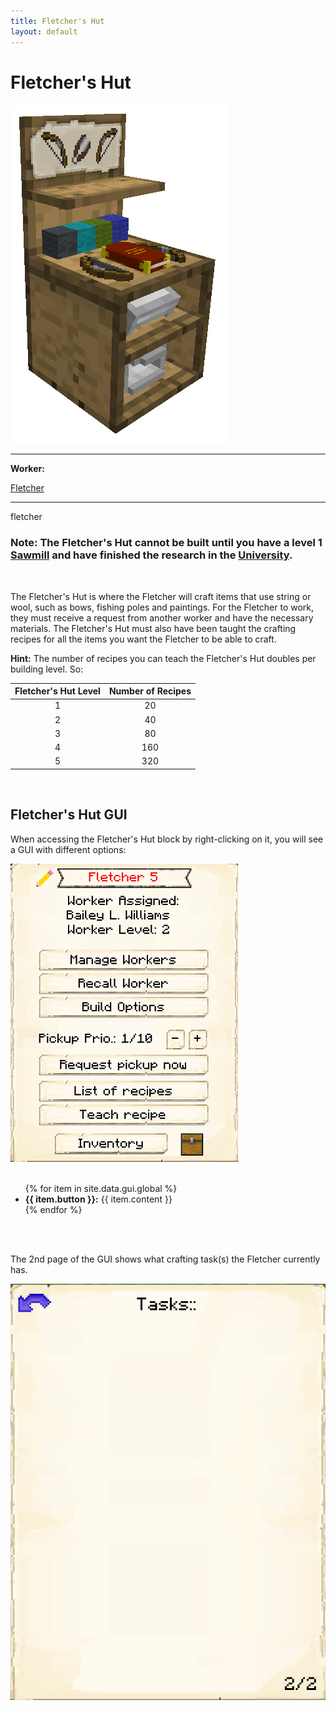 ```yaml
---
title: Fletcher's Hut
layout: default
---
```

# Fletcher's Hut

<div class="infobox box text-center">
    <img src="../../assets/images/buildings/fletcher.png" alt="Fletcher" />
    <hr />
    <div class="row section-text text-left">
        <div class="col">
        <p><strong>Worker:</strong></p>
        </div>
        <div class="col">
        <p><a href="../workers/fletcher">Fletcher</a></p>
        </div>
    </div>
    <hr />
    <recipe>fletcher</recipe>
</div>

### Note: The Fletcher's Hut cannot be built until you have a level 1 [Sawmill](../../source/buildings/sawmill) and have finished the research in the [University](../../source/buildings/university).
<br>

The Fletcher's Hut is where the Fletcher will craft items that use string or wool, such as bows, fishing poles and paintings. For the Fletcher to work, they must receive a request from another worker and have the necessary materials. The Fletcher's Hut must also have been taught the crafting recipes for all the items you want the Fletcher to be able to craft.

**Hint:** The number of recipes you can teach the Fletcher's Hut doubles per building level. So:


| Fletcher's Hut Level | Number of Recipes |
| :-----: | :-----: |
| 1 | 20 | 
| 2 | 40 |
| 3 | 80 |
| 4 | 160 | 
| 5 | 320 | 

<br>

## Fletcher's Hut GUI

When accessing the Fletcher's Hut block by right-clicking on it, you will see a GUI with different options:

<div class="row">
  <div class="col-sm-12 col-md">
    <img src="../../assets/images/gui/fletchergui.png" class="img-fluid mx-auto" alt="Fletcher's Hut GUI 1">
  </div>
  <div class="col-sm-12 col-md">
    <br>
    <ul>
      {% for item in site.data.gui.global %}
        <li><strong>{{ item.button }}:</strong> {{ item.content }}</li>
      {% endfor %}
    </ul>
  </div>
</div>
<br> <br>

The 2nd page of the GUI shows what crafting task(s) the Fletcher currently has.
<div class="row">
  <div class="col-sm-12 col-md">
    <img src="../../assets/images/gui/craftertasklist.png" class="img-fluid mx-auto" alt="Fletcher's Hut GUI 2">
  </div>
  <div class="col-sm-12 col-md">
    <br>
  </div>
</div>
<br> <br>
